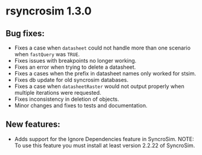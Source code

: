 # rsyncrosim 1.3.0

## Bug fixes:

* Fixes a case when `datasheet` could not handle more than one scenario when `fastQuery` was `TRUE`.
* Fixes issues with breakpoints no longer working.
* Fixes an error when trying to delete a datasheet.
* Fixes a cases when the prefix in datasheet names only worked for stsim.
* Fixes db update for old syncrosim databases.
* Fixes a case when `datasheetRaster` would not output properly when multiple iterations were requested.
* Fixes inconsistency in deletion of objects.
* Minor changes and fixes to tests and documentation.

## New features:

* Adds support for the Ignore Dependencies feature in SyncroSim. NOTE: To use this feature you must install at least version 2.2.22 of SyncroSim.